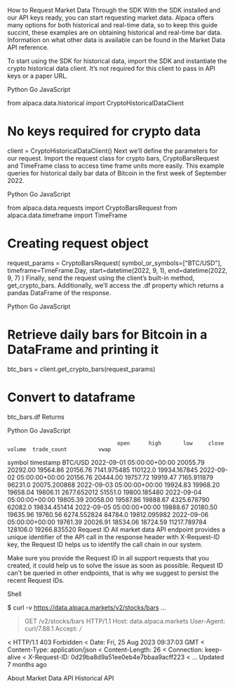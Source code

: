 How to Request Market Data Through the SDK
With the SDK installed and our API keys ready, you can start requesting market data. Alpaca offers many options for both historical and real-time data, so to keep this guide succint, these examples are on obtaining historical and real-time bar data. Information on what other data is available can be found in the Market Data API reference.

To start using the SDK for historical data, import the SDK and instantiate the crypto historical data client. It’s not required for this client to pass in API keys or a paper URL.

Python
Go
JavaScript

from alpaca.data.historical import CryptoHistoricalDataClient

# No keys required for crypto data
client = CryptoHistoricalDataClient()
Next we’ll define the parameters for our request. Import the request class for crypto bars, CryptoBarsRequest and TimeFrame class to access time frame units more easily. This example queries for historical daily bar data of Bitcoin in the first week of September 2022.

Python
Go
JavaScript

from alpaca.data.requests import CryptoBarsRequest
from alpaca.data.timeframe import TimeFrame

# Creating request object
request_params = CryptoBarsRequest(
  symbol_or_symbols=["BTC/USD"],
  timeframe=TimeFrame.Day,
  start=datetime(2022, 9, 1),
  end=datetime(2022, 9, 7)
)
Finally, send the request using the client’s built-in method, get_crypto_bars. Additionally, we’ll access the .df property which returns a pandas DataFrame of the response.

Python
Go
JavaScript

# Retrieve daily bars for Bitcoin in a DataFrame and printing it
btc_bars = client.get_crypto_bars(request_params)

# Convert to dataframe
btc_bars.df
Returns

Python
Go
JavaScript

                                       open      high       low     close        volume  trade_count          vwap
symbol  timestamp
BTC/USD 2022-09-01 05:00:00+00:00  20055.79  20292.00  19564.86  20156.76   7141.975485     110122.0  19934.167845
        2022-09-02 05:00:00+00:00  20156.76  20444.00  19757.72  19919.47   7165.911879      96231.0  20075.200868
        2022-09-03 05:00:00+00:00  19924.83  19968.20  19658.04  19806.11   2677.652012      51551.0  19800.185480
        2022-09-04 05:00:00+00:00  19805.39  20058.00  19587.86  19888.67   4325.678790      62082.0  19834.451414
        2022-09-05 05:00:00+00:00  19888.67  20180.50  19635.96  19760.56   6274.552824      84784.0  19812.095982
        2022-09-06 05:00:00+00:00  19761.39  20026.91  18534.06  18724.59  11217.789784     128106.0  19266.835520
Request ID
All market data API endpoint provides a unique identifier of the API call in the response header with X-Request-ID key, the Request ID helps us to identify the call chain in our system.

Make sure you provide the Request ID in all support requests that you created, it could help us to solve the issue as soon as possible. Request ID can't be queried in other endpoints, that is why we suggest to persist the recent Request IDs.

Shell

$ curl -v https://data.alpaca.markets/v2/stocks/bars
...
> GET /v2/stocks/bars HTTP/1.1
> Host: data.alpaca.markets
> User-Agent: curl/7.88.1
> Accept: */*
>
< HTTP/1.1 403 Forbidden
< Date: Fri, 25 Aug 2023 09:37:03 GMT
< Content-Type: application/json
< Content-Length: 26
< Connection: keep-alive
< X-Request-ID: 0d29ba8d9a51ee0eb4e7bbaa9acff223
<
...
Updated 7 months ago

About Market Data API
Historical API
